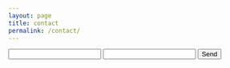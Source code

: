 ```yaml
---
layout: page
title: contact
permalink: /contact/
---
```


<div class="row">
     <form action="https://formspree.io/angelobasile@yandex.ru" method="POST">
	 <input type="text" name="name">
	 <input type="email" name="_replyto">
	 <input type="submit" value="Send">
     </form> 
</div>


